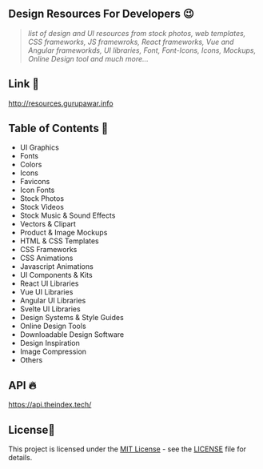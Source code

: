 ## Design Resources For Developers 😉

> _list of design and UI resources from stock photos, web templates, CSS frameworks, JS framewroks, React frameworks, Vue and Angular frameworkds, UI libraries, Font, Font-Icons, Icons, Mockups, Online Design tool and much more..._

## Link 🚀

http://resources.gurupawar.info

## Table of Contents 🧾

- UI Graphics
- Fonts
- Colors
- Icons
- Favicons
- Icon Fonts
- Stock Photos
- Stock Videos
- Stock Music & Sound Effects
- Vectors & Clipart
- Product & Image Mockups
- HTML & CSS Templates
- CSS Frameworks
- CSS Animations
- Javascript Animations
- UI Components & Kits
- React UI Libraries
- Vue UI Libraries
- Angular UI Libraries
- Svelte UI Libraries
- Design Systems & Style Guides
- Online Design Tools
- Downloadable Design Software
- Design Inspiration
- Image Compression
- Others

## API 🔥

https://api.theindex.tech/

## License📜

This project is licensed under the [MIT License](https://opensource.org/licenses/MIT) - see the [LICENSE](LICENSE) file for details.
